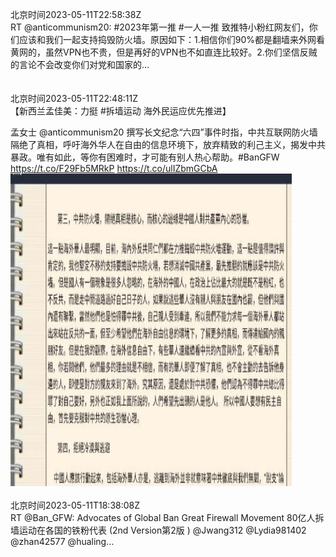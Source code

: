 北京时间2023-05-11T22:58:38Z<br>RT @anticommunism20: #2023年第一推 #一人一推 致推特小粉红网友们，你们应该和我们一起支持捣毁防火墙。原因如下：1.相信你们90%都是翻墙来外网看黄网的，虽然VPN也不贵，但是再好的VPN也不如直连比较好。2.你们坚信反贼的言论不会改变你们对党和国家的…<br><br><br>北京时间2023-05-11T22:48:11Z<br>【新西兰孟佳美：力挺 #拆墙运动 海外民运应优先推进】

孟女士 @anticommunism20 撰写长文纪念“六四”事件时指，中共互联网防火墙隔绝了真相，呼吁海外华人在自由的信息环境下，放弃精致的利己主义，揭发中共暴政。唯有如此，等你有困难时，才可能有别人热心帮助。#BanGFW 
https://t.co/F29Fb5MRkP https://t.co/ulIZbmGCbA<br><img src='/temp/image/2023/u-Month-5/1656672554722144257_0.jpg' width='450' height='500'><br><br>北京时间2023-05-11T18:38:08Z<br>RT @Ban_GFW: Advocates of Global Ban Great Firewall Movement 
80亿人拆墙运动在各国的铁粉代表 (2nd Version第2版 )
@Jwang312 @Lydia981402 @zhan42577 @hualing…<br><br><br>